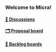 ### Welcome to Micra!

#### [💬  Discussions](https://github.com/micrajs/micrajs/discussions)
#### [🗂️  Proposal board](https://github.com/orgs/micrajs/projects/2/views/2)
#### [💾  Backlog boards](https://github.com/orgs/micrajs/projects/3)
